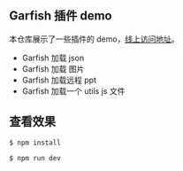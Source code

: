 ## Garfish 插件 demo

本仓库展示了一些插件的 demo，[线上访问地址](https://imtaotao.github.io/garfish-plugin-demo/)。

- Garfish 加载 json
- Garfish 加载 图片
- Garfish 加载远程 ppt
- Garfish 加载一个 utils js 文件

## 查看效果

```shell
$ npm install

$ npm run dev
```